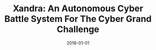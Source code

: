 ---
title: "Xandra: An Autonomous Cyber Battle System For The Cyber Grand Challenge"
date: 2018-01-01
venue: ""
paperurl: https://doi.org/10.1109/MSP.2018.1870876
authors: "Anh NguyenTuong, David Melski, Jack W Davidson, Michele Co, William H Hawkins, Jason D Hiser, Derek Morris, Ducson Nguyen and Eric F Rizzi"
---